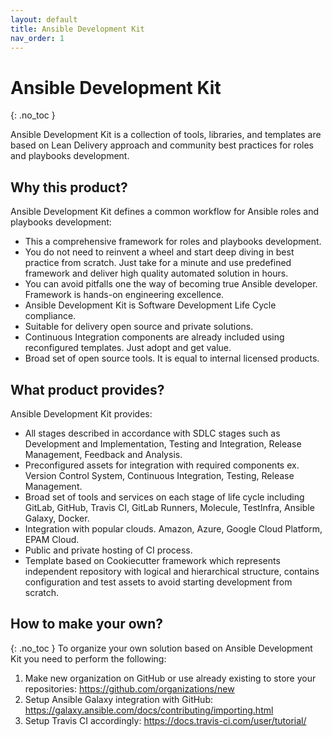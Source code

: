 ```yaml
---
layout: default
title: Ansible Development Kit
nav_order: 1
---
```


# Ansible Development Kit
{: .no_toc }

Ansible Development Kit is a collection of tools, libraries, and templates are based on Lean Delivery approach and community best practices for roles and playbooks development.

## Why this product?

Ansible Development Kit defines a common workflow for Ansible roles and playbooks development:

- This a comprehensive framework for roles and playbooks development.
- You do not need to reinvent a wheel and start deep diving in best practice from scratch. Just take for a minute and use predefined framework and deliver high quality automated solution in hours.
- You can avoid pitfalls one the way of becoming true Ansible developer. Framework is hands-on engineering excellence.
- Ansible Development Kit is Software Development Life Cycle compliance. 
- Suitable for delivery open source and private solutions.
- Continuous Integration components are already included using reconfigured templates. Just adopt and get value.
- Broad set of open source tools. It is equal to internal licensed products.

## What product provides?

Ansible Development Kit provides:

- All stages described in accordance with SDLC stages such as Development and Implementation, Testing and Integration, Release Management, Feedback and Analysis.
- Preconfigured assets for integration with required components ex. Version Control System, Continuous Integration, Testing, Release Management.
- Broad set of tools and services on each stage of life cycle including GitLab, GitHub, Travis CI, GitLab Runners, Molecule, TestInfra, Ansible Galaxy, Docker.
- Integration with popular clouds. Amazon, Azure, Google Cloud Platform, EPAM Cloud.
- Public and private hosting of CI process.
- Template based on Cookiecutter framework which represents independent repository with logical and hierarchical structure, contains configuration and test assets to avoid starting development from scratch.

## How to make your own?
{: .no_toc }
To organize your own solution based on Ansible Development Kit you need to perform the following:

1.  Make new organization on GitHub or use already existing to store your repositories:
https://github.com/organizations/new
2.  Setup Ansible Galaxy integration with GitHub:
https://galaxy.ansible.com/docs/contributing/importing.html
3.  Setup Travis CI accordingly:
https://docs.travis-ci.com/user/tutorial/